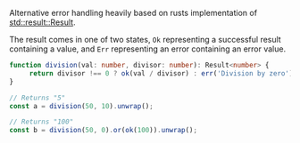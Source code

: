 Alternative error handling heavily based on rusts implementation of [std::result::Result](https://doc.rust-lang.org/std/result/index.html).


The result comes in one of two states, `Ok` representing a successful result containing a value,
and `Err` representing an error containing an error value.


```ts
function division(val: number, divisor: number): Result<number> {
     return divisor !== 0 ? ok(val / divisor) : err('Division by zero');
}

// Returns "5"
const a = division(50, 10).unwrap();

// Returns "100"
const b = division(50, 0).or(ok(100)).unwrap();
```
